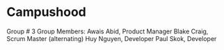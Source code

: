 # Campushood
Group # 3
Group Members:
Awais Abid, Product Manager
Blake Craig, Scrum Master (alternating)
Huy Nguyen, Developer
Paul Skok, Developer
